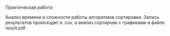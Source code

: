 Практическая работа

Анализ времени и сложности работы алгоритмов сортировки.
Запись результатов происходит в .csv, а анализ сортировк с графиками в файле result.pdf
